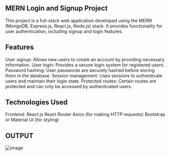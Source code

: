 ## MERN Login and Signup Project
This project is a full-stack web application developed using the MERN (MongoDB, Express.js, React.js, Node.js) stack. It provides functionality for user authentication, including signup and login features.
## Features
User signup: Allows new users to create an account by providing necessary information.
User login: Provides a secure login system for registered users.
Password hashing: User passwords are securely hashed before storing them in the database.
Session management: Uses sessions to authenticate users and maintain their login state.
Protected routes: Certain routes are protected and can only be accessed by authenticated users.
## Technologies Used
Frontend:
React.js
React Router
Axios (for making HTTP requests)
Bootstrap or Material UI (for styling)

## OUTPUT
![image](https://github.com/Mern-Full-Stack-Projects/login-signup/assets/136311079/4a7f122a-ac60-4cfd-b53f-9d90ff545adc)

